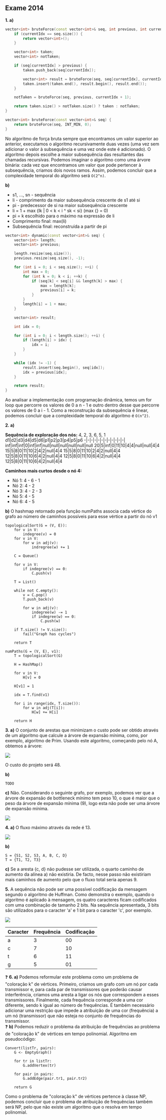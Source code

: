 ## Exame 2014

**1. a)**
```cpp
vector<int> bruteForce(const vector<int>& seq, int previous, int currentIdx) {
    if (currentIdx == seq.size()) {
        return vector<int>();
    }

    vector<int> taken;
    vector<int> notTaken;

    if (seq[currentIdx] > previous) {
        taken.push_back(seq[currentIdx]);

        vector<int> result = bruteForce(seq, seq[currentIdx], currentIdx + 1);
        taken.insert(taken.end(), result.begin(), result.end());
    }

    notTaken = bruteForce(seq, previous, currentIdx + 1);

    return taken.size() > notTaken.size() ? taken : notTaken;
}

vector<int> bruteForce(const vector<int>& seq) {
    return bruteForce(seq, INT_MIN, 0);
}
```
No algoritmo de força bruta sempre que encontramos um valor superior ao anterior, executamos o algoritmo recursivamente duas vezes (uma vez sem adicionar o valor à subsequência e uma vez onde este é adicionado). O algoritmo depois escolhe a maior subsequência das resultantes das chamadas recursivas. Podemos imaginar o algoritmo como uma árvore binária: cada vez que encontramos um valor que pode pertencer à subsequência, criamos dois novos ramos. Assim, podemos concluir que a complexidade temporal do algoritmo será `O(2^n)`.

**b)**
* s1, ..., sn - sequência
* li - comprimento da maior subsequência crescente de s1 até si
* pi - predecessor de si na maior subsequência crescente
* li = 1 + max {lk | 0 < k < i ^ sk < si} (max {} = 0)
* pi = k escolhido para o máximo na expressão de li
* Comprimento final: max(li)
* Subsequência final: reconstruída a partir de pi
```cpp
vector<int> dynamic(const vector<int>& seq) {
    vector<int> length;
    vector<int> previous;

    length.resize(seq.size());
    previous.resize(seq.size(), -1);

    for (int i = 0; i < seq.size(); ++i) {
        int max = 0;
        for (int k = 0; k < i; ++k) {
            if (seq[k] < seq[i] && length[k] > max) {
                max = length[k];
                previous[i] = k;
            }
        }
        length[i] = 1 + max;
    }

    vector<int> result;

    int idx = 0;

    for (int i = 0; i < length.size(); ++i) {
        if (length[i] > idx) {
            idx = i;
        }
    }

    while (idx != -1) {
        result.insert(seq.begin(), seq[idx]);
        idx = previous[idx];
    }

    return result;
}
```
Ao analisar a implementação com programação dinâmica, temos um for loop que percorre os valores de 0 a n - 1 e outro dentro desse que percorre os valores de 0 a i - 1. Como a reconstrução da subsequência é linear, podemos concluir que a complexidade temporal do algoritmo é `O(n^2)`.

**2. a)**

**Sequência de exploração dos nós:** 4, 2, 3, 6, 5, 1
d1|d2|d3|d4|d5|d6|p1|p2|p3|p4|p5|p6
-|-|-|-|-|-|-|-|-|-|-|-|
inf|inf|inf|0|inf|inf|null|null|null|null|null|null
20|5|inf|0|11|10|4|4|null|null|4|4
15|5|8|0|11|10|2|4|2|null|4|4
15|5|8|0|11|10|2|4|2|null|4|4
12|5|8|0|11|10|6|4|2|null|4|4
12|5|8|0|11|10|6|4|2|null|4|4
12|5|8|0|11|10|6|4|2|null|4|4

**Caminhos mais curtos desde o nó 4:**
* Nó 1: 4 - 6 - 1
* Nó 2: 4 - 2
* Nó 3: 4 - 2 - 3
* Nó 5: 4 - 5
* Nó 6: 4 - 5

**b)** O hashmap retornado pela função numPaths associa cada vértice do grafo ao número de caminhos possíveis para esse vértice a partir do nó v1
```
topologicalSort(G = (V, E)):
    for v in V:
        indegree(v) = 0
    for v in V:
        for w in adj(v):
            indregree(w) += 1
    
    C = Queue()

    for v in V:
        if indegree(v) == 0:
            C.push(v)
    
    T = List()

    while not C.empty():
        v = C.pop()
        T.push_back(v)

        for w in adj(v):
            indegree(w) -= 1
            if indegree(w) == 0:
                C.push(w)
    
    if T.size() != V.size():
        fail("Graph has cycles")
    
    return T

numPaths(G = (V, E), v1):
    T = topologicalSort(G)

    H = HashMap()

    for v in V:
        H[v] = 0

    H[v1] = 1
    
    idx = T.find(v1)

    for i in range(idx, T.size()):
        for w in adj(T[i]):
            H[w] += H[i]
    
    return H
```

**3. a)** O conjunto de arestas que minimizam o custo pode ser obtido através de um algoritmo que calcule a árvore de expansão mínima, como, por exemplo, algoritmo de Prim. Usando este algoritmo, começando pelo nó A, obtemos a árvore:

![](Imagens/AEM.jpg)

O custo do projeto será 48.

**b)**
```
TODO
```
**c)** Não. Considerando o seguinte grafo, por exemplo, podemos ver que a árvore de expansão de bottleneck mínimo tem peso 10, o que é maior que o peso da árvore de expansão mínima (9), logo esta não pode ser uma árvore de expansão mínima.

![](Imagens/AEBM.png)

**4. a)** O fluxo máximo através da rede é 13.

![](Imagens/FluxoMaximo.jpg)

**b)**
```
S = {S1, S2, S3, A, B, C, D}  
T = {T1, T2, T3}
```
**c)** Se a aresta {c, d} não pudesse ser utilizada, o quarto caminho de aumento da alínea a) não existiria. De facto, nesse passo não existiriam mais caminhos de aumento pelo que o fluxo total seria apenas 9.

**5.** A sequência não pode ser uma possível codificação da mensagem segundo o algoritmo de Huffman. Como demonstra o exemplo, quando o algoritmo é aplicado à mensagem, os quatro caracteres ficam codificados com uma combinação de tamanho 2 bits. Na sequência apresentada, 3 bits são utilizados para o caracter 'a' e 1 bit para o caracter 'c', por exemplo.

![](Imagens/Huffman.png)

Caracter|Frequência|Codificação
|-|-|-
a|3|00
c|7|10
t|6|11
g|5|01

❓ **6. a)** Podemos reformular este problema como um problema de "coloração k" de vértices. Primeiro, criamos um grafo com um nó por cada transmissor e, para cada par de transmissores que poderão causar interferência, criamos uma aresta a ligar os nós que correspondem a esses transmissores. Finalmente, cada frequência corresponde a uma cor diferente, sendo k igual ao número de frequências. É também necessário adicionar uma restrição que impede a atribuição de uma cor (frequência) a um nó (transmissor) que não esteja no conjunto de frequências do transmissor.  
❓ **b)** Podemos reduzir o problema da atribuição de frequências ao problema de "coloração k" de vértices em tempo polinomial. Algoritmo em pseudocódigo:
```
Convert(listTr, pairs):
    G <- EmptyGraph()

    for tr in listTr:
        G.addVertex(tr)
    
    for pair in pairs:
        G.addEdge(pair.tr1, pair.tr2)
    
    return G
```
Como o problema de "coloração k" de vértices pertence à classe NP, podemos concluir que o problema de atribuição de frequências também será NP, pelo que não existe um algoritmo que o resolva em tempo polinomial.